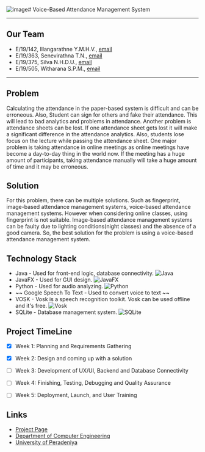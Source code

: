 ![image](https://github.com/cepdnaclk/e19-co227-voice-based-attendance-management-system/assets/115541700/4f661f16-31da-4ebf-aa8c-69256ba6b682)# Voice-Based Attendance Management System

---

<!-- 
This is a sample image, to show how to add images to your page. To learn more options, please refer [this](https://projects.ce.pdn.ac.lk/docs/faq/how-to-add-an-image/)

![Sample Image](./images/sample.png)
 -->

## Our Team
-  E/19/142, Illangarathne Y.M.H.V., [email](mailto:e19142@eng.pdn.ac.lk)
-  E/19/363, Senevirathna T.N., [email](mailto:e19363@eng.pdn.ac.lk)
-  E/19/375, Silva N.H.D.U., [email](mailto:e19375@eng.pdn.ac.lk)
-  E/19/505, Witharana S.P.M., [email](mailto:e19505@eng.pdn.ac.lk)

---

## Problem

Calculating the attendance in the paper-based system is difficult and can be erroneous. Also, Student can sign for others and fake their attendance. This will lead to bad analytics and problems in attendance. Another problem is attendance sheets can be lost. If one attendance sheet gets lost it will make a significant difference in the attendance analytics. Also, students lose focus on the lecture while passing the attendance sheet. One major problem is taking attendance in online meetings as online meetings have become a day-to-day thing in the world now. If the meeting has a huge amount of participants, taking attendance manually will take a huge amount of time and it may be erroneous.



## Solution

For this problem, there can be multiple solutions. Such as fingerprint, image-based attendance management systems, voice-based attendance management systems. However when considering online classes, using fingerprint is not suitable. Image-based attendance management systems can be faulty due to lighting conditions(night classes) and the absence of a good camera. So, the best solution for the problem is using a voice-based attendance management system.

## Technology Stack

+ Java - Used for front-end logic, database connectivity. ![Java](https://upload.wikimedia.org/wikipedia/en/3/30/Java_programming_language_logo.svg)
+ JavaFX - Used for GUI design. ![JavaFX](https://upload.wikimedia.org/wikipedia/en/c/cc/JavaFX_Logo.png)
+ Python - Used for audio analyzing. ![Python](https://upload.wikimedia.org/wikipedia/commons/thumb/c/c3/Python-logo-notext.svg/1200px-Python-logo-notext.svg.png)
+ ~~ Google Speech To Text - Used to convert voice to text ~~
+ VOSK - Vosk is a speech recognition toolkit. Vosk can be used offline and it's free. ![Vosk](https://www.openhab.org/logos/voskstt.png)
+ SQLite - Database management system. ![SQLite](https://thumbnail.imgbin.com/6/4/25/imgbin-sqlite-database-android-mysql-android-UAw0kAPAnuPftCRT7E5LkEjhD_t.jpg)

## Project TimeLine

- [x] Week 1: Planning and Requirements Gathering 
- [x] Week 2: Design and coming up with a solution
- [ ] Week 3: Development of UX/UI, Backend  and Database Connectivity
- [ ] Week 4: Finishing, Testing, Debugging and Quality Assurance
- [ ] Week 5: Deployment, Launch, and User Training


## Links

- [Project Page](https://cepdnaclk.github.io/e19-co227-voice-based-attendance-management-system/)
- [Department of Computer Engineering](http://www.ce.pdn.ac.lk/)
- [University of Peradeniya](https://eng.pdn.ac.lk/)


[//]: # (Please refer this to learn more about Markdown syntax)
[//]: # (https://github.com/adam-p/markdown-here/wiki/Markdown-Cheatsheet)
